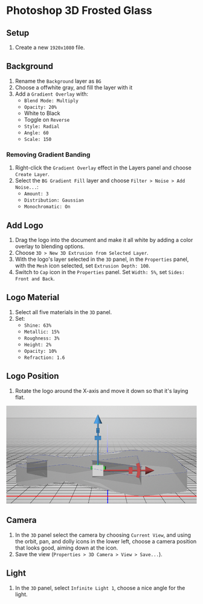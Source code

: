# Photoshop 3D Frosted Glass

## Setup

1. Create a new `1920x1080` file.

## Background

1. Rename the `Background` layer as `BG`
2. Choose a offwhite gray, and fill the layer with it
3. Add a `Gradient Overlay` with:
    - `Blend Mode: Multiply`
    - `Opacity: 20%`
    - White to Black
    - Toggle on `Reverse`
    - `Style: Radial`
    - `Angle: 60`
    - `Scale: 150`

### Removing Gradient Banding

1. Right-click the `Gradient Overlay` effect in the Layers panel and choose `Create Layer`.
2. Select the `BG Gradient Fill` layer and choose `Filter > Noise > Add Noise...`:
    - `Amount: 3`
    - `Distribution: Gaussian`
    - `Monochromatic: On`
  
## Add Logo

1. Drag the logo into the document and make it all white by adding a color overlay to blending options.
2. Choose `3D > New 3D Extrusion from Selected Layer`.
3. With the logo's layer selected in the `3D` panel, in the `Properties` panel, with the `Mesh` icon selected, set `Extrusion Depth: 100`.
4. Switch to `Cap` icon in the `Properties` panel. Set `Width: 5%`, set `Sides: Front and Back`.

## Logo Material

1. Select all five materials in the `3D` panel.
2. Set:
    - `Shine: 63%`
    - `Metallic: 15%`
    - `Roughness: 3%`
    - `Height: 2%`
    - `Opacity: 10%`
    - `Refraction: 1.6`

## Logo Position

1. Rotate the logo around the X-axis and move it down so that it's laying flat.

![Alignment](assets/photoshop-3d-frosted-glass-alignment.png)

## Camera

1. In the `3D` panel select the camera by choosing `Current View`, and using the orbit, pan, and dolly icons in the lower left, choose a camera position that looks good, aiming down at the icon.
2. Save the view (`Properties > 3D Camera > View > Save...`).

## Light

1. In the `3D` panel, select `Infinite Light 1`, choose a nice angle for the light.